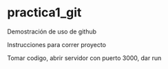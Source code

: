 # practica1_git

Demostración de uso de github


Instrucciones para correr proyecto

Tomar codigo, abrir servidor con puerto 3000, dar run